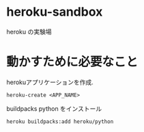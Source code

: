 # heroku-sandbox

heroku の実験場


# 動かすために必要なこと

herokuアプリケーションを作成.

```
heroku-create <APP_NAME>
```

buildpacks python をインストール

```
heroku buildpacks:add heroku/python
```
